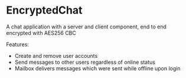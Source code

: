 # EncryptedChat
A chat application with a server and client component, end to end encrypted with AES256 CBC

Features:
- Create and remove user accounts
- Send messages to other users regardless of online status
- Mailbox delivers messages which were sent while offline upon login
